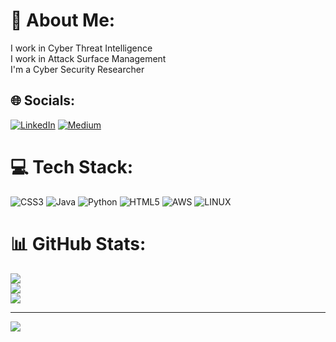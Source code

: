 # 💫 About Me:
I work in Cyber Threat Intelligence <br>I work in Attack Surface Management<br>I'm a Cyber Security Researcher


## 🌐 Socials:
[![LinkedIn](https://img.shields.io/badge/LinkedIn-%230077B5.svg?logo=linkedin&logoColor=white)](https://linkedin.com/in/https://www.linkedin.com/in/huseyincantasdemir/) [![Medium](https://img.shields.io/badge/Medium-12100E?logo=medium&logoColor=white)](https://medium.com/@https://medium.com/@h.can.tasdemir10) 

# 💻 Tech Stack:
![CSS3](https://img.shields.io/badge/css3-%231572B6.svg?style=for-the-badge&logo=css3&logoColor=white) ![Java](https://img.shields.io/badge/java-%23ED8B00.svg?style=for-the-badge&logo=java&logoColor=white) ![Python](https://img.shields.io/badge/python-3670A0?style=for-the-badge&logo=python&logoColor=ffdd54) ![HTML5](https://img.shields.io/badge/html5-%23E34F26.svg?style=for-the-badge&logo=html5&logoColor=white) ![AWS](https://img.shields.io/badge/AWS-%23FF9900.svg?style=for-the-badge&logo=amazon-aws&logoColor=white) ![LINUX](https://img.shields.io/badge/Linux-FCC624?style=for-the-badge&logo=linux&logoColor=black)
# 📊 GitHub Stats:
![](https://github-readme-stats.vercel.app/api?username=qw3r1y&theme=dark&hide_border=false&include_all_commits=false&count_private=false)<br/>
![](https://github-readme-streak-stats.herokuapp.com/?user=qw3r1y&theme=dark&hide_border=false)<br/>
![](https://github-readme-stats.vercel.app/api/top-langs/?username=qw3r1y&theme=dark&hide_border=false&include_all_commits=false&count_private=false&layout=compact)

---
[![](https://visitcount.itsvg.in/api?id=qw3r1y&icon=5&color=4)](https://visitcount.itsvg.in)

<!-- Proudly created with GPRM ( https://gprm.itsvg.in ) -->
